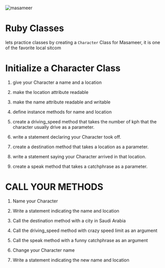 ![masameer](https://thumbs.gfycat.com/SafeCheeryBlacklemur-size_restricted.gif)

# Ruby Classes

lets practice classes by creating a `Character` Class for Masameer, it is one of the favorite local sitcom

# Initialize a Character Class

1. give your Character a name and a location

2. make the location attribute readable

3. make the name attribute readable and writable

4. define instance methods for name and location

5. create a driving_speed method that takes the number of kph that the character usually drive as a parameter.

6. write a statement declaring your Character took off.

7. create a destination method that takes a location as a parameter.

8. write a statement saying your Character arrived in that location.

9. create a speak method that takes a catchphrase as a parameter.

# CALL YOUR METHODS

1. Name your Character

2. Write a statement indicating the name and location

3. Call the destination method with a city in Saudi Arabia

4. Call the driving_speed method with crazy speed limit as an argument

5. Call the speak method with a funny catchphrase as an argument

6. Change your Character name

7. Write a statement indicating the new name and location
